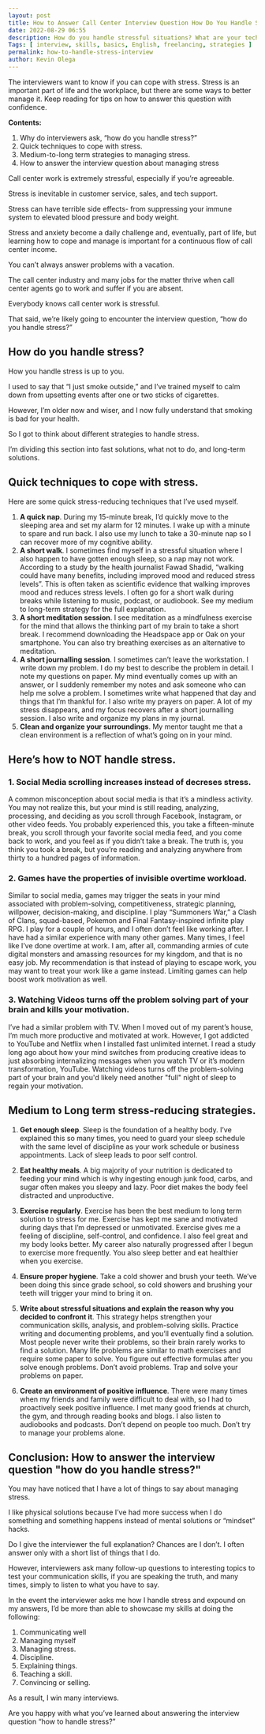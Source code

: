 ```yaml
--- 
layout: post 
title: How to Answer Call Center Interview Question How Do You Handle Stress?
date: 2022-08-29 06:55
description: How do you handle stressful situations? What are your techniques for staying calm in the workplace? These are common questions that many call center interviewers ask to determine if you're a good fit for their company.
Tags: [ interview, skills, basics, English, freelancing, strategies ]
permalink: how-to-handle-stress-interview
author: Kevin Olega 
--- 
```

The interviewers want to know if you can cope with stress. Stress is an important part of life and the workplace, but there are some ways to better manage it. Keep reading for tips on how to answer this question with confidence.

**Contents:**

1. Why do interviewers ask, “how do you handle stress?”
2. Quick techniques to cope with stress.
3. Medium-to-long term strategies to managing stress.
4. How to answer the interview question about managing stress

Call center work is extremely stressful, especially if you’re agreeable.

Stress is inevitable in customer service, sales, and tech support. 

Stress can have terrible side effects- from suppressing your immune system to elevated blood pressure and body weight.

Stress and anxiety become a daily challenge and, eventually, part of life, but learning how to cope and manage is important for a continuous flow of call center income.

You can’t always answer problems with a vacation.

The call center industry and many jobs for the matter thrive when call center agents go to work and suffer if you are absent.

Everybody knows call center work is stressful.

That said, we’re likely going to encounter the interview question, “how do you handle stress?” 

## How do you handle stress?

How you handle stress is up to you.

I used to say that “I just smoke outside,” and I’ve trained myself to calm down from upsetting events after one or two sticks of cigarettes.

However, I’m older now and wiser, and I now fully understand that smoking is bad for your health.

So I got to think about different strategies to handle stress.

I’m dividing this section into fast solutions, what not to do, and long-term solutions.

## Quick techniques to cope with stress.

Here are some quick stress-reducing techniques that I’ve used myself.

1. **A quick nap**. During my 15-minute break, I’d quickly move to the sleeping area and set my alarm for 12 minutes. I wake up with a minute to spare and run back. I also use my lunch to take a 30-minute nap so I can recover more of my cognitive ability. 
2. **A short walk**. I sometimes find myself in a stressful situation where I also happen to have gotten enough sleep, so a nap may not work. According to a study by the health journalist Fawad Shadid, “walking could have many benefits, including improved mood and reduced stress levels”. This is often taken as scientific evidence that walking improves mood and reduces stress levels. I often go for a short walk during breaks while listening to music, podcast, or audiobook. See my medium to long-term strategy for the full explanation.
4. **A short meditation session**. I see meditation as a mindfulness exercise for the mind that allows the thinking part of my brain to take a short break. I recommend downloading the Headspace app or Oak on your smartphone. You can also try breathing exercises as an alternative to meditation.
5. **A short journalling session**. I sometimes can’t leave the workstation. I write down my problem. I do my best to describe the problem in detail. I note my questions on paper. My mind eventually comes up with an answer, or I  suddenly remember my notes and ask someone who can help me solve a problem. I sometimes write what happened that day and things that I’m thankful for. I also write my prayers on paper. A lot of my stress disappears, and my focus recovers after a short journalling session. I also write and organize my plans in my journal.
6. **Clean and organize your surroundings**. My mentor taught me that a clean environment is a reflection of what’s going on in your mind.

## Here’s how to NOT handle stress.

### 1. Social Media scrolling increases instead of decreses stress.

A common misconception about social media is that it’s a mindless activity. You may not realize this, but your mind is still reading, analyzing, processing, and deciding as you scroll through Facebook, Instagram, or other video feeds. You probably experienced this, you take a fifteen-minute break, you scroll through your favorite social media feed, and you come back to work, and you feel as if you didn’t take a break. The truth is, you think you took a break, but you’re reading and analyzing anywhere from thirty to a hundred pages of information.

### 2. Games have the properties of invisible overtime workload.

Similar to social media, games may trigger the seats in your mind associated with problem-solving, competitiveness, strategic planning, willpower, decision-making, and discipline. I play “Summoners War,” a Clash of Clans, squad-based, Pokemon and Final Fantasy-inspired infinite play RPG. I play for a couple of hours, and I often don’t feel like working after. I have had a similar experience with many other games. Many times, I feel like I’ve done overtime at work. I am, after all, commanding armies of cute digital monsters and amassing resources for my kingdom, and that is no easy job. My recommendation is that instead of playing to escape work, you may want to treat your work like a game instead. Limiting games can help boost work motivation as well.

### 3. Watching Videos turns off the problem solving part of your brain and kills your motivation.

I’ve had a similar problem with TV. When I moved out of my parent’s house, I’m much more productive and motivated at work. However, I got addicted to YouTube and Netflix when I installed fast unlimited internet. I read a study long ago about how your mind switches from producing creative ideas to just absorbing internalizing messages when you watch TV or it’s modern transformation, YouTube. Watching videos turns off the problem-solving part of your brain and you'd likely need another "full" night of sleep to regain your motivation.


## Medium to Long term stress-reducing strategies.

1. **Get enough sleep**. Sleep is the foundation of a healthy body. I’ve explained this so many times, you need to guard your sleep schedule with the same level of discipline as your work schedule or business appointments. Lack of sleep leads to poor self control.

2. **Eat healthy meals**. A big majority of your nutrition is dedicated to feeding your mind which is why ingesting enough junk food, carbs, and sugar often makes you sleepy and lazy. Poor diet makes the body feel distracted and unproductive.

3. **Exercise regularly**. Exercise has been the best medium to long term solution to stress for me. Exercise has kept me sane and motivated during days that I’m depressed or unmotivated. Exercise gives me a feeling of discipline, self-control, and confidence. I also feel great and my body looks better. My career also naturally progressed after I begun to exercise more frequently. You also sleep better and eat healthier when you exercise. 

4. **Ensure proper hygiene**. Take a cold shower and brush your teeth. We’ve been doing this since grade school, so cold showers and brushing your teeth will trigger your mind to bring it on. 

5. **Write about stressful situations and explain the reason why you decided to confront it**. This strategy helps strengthen your communication skills, analysis, and problem-solving skills. Practice writing and documenting problems, and you’ll eventually find a solution. Most people never write their problems, so their brain rarely works to find a solution. Many life problems are similar to math exercises and require some paper to solve. You figure out effective formulas after you solve enough problems. Don’t avoid problems. Trap and solve your problems on paper.

6. **Create an environment of positive influence**. There were many times when my friends and family were difficult to deal with, so I had to proactively seek positive influence. I met many good friends at church, the gym, and through reading books and blogs. I also listen to audiobooks and podcasts. Don’t depend on people too much. Don’t try to manage your problems alone. 
 
## Conclusion: How to answer the interview question "how do you handle stress?"

You may have noticed that I have a lot of things to say about managing stress.  

I like physical solutions because I’ve had more success when I do something and something happens instead of mental solutions or “mindset” hacks.

Do I give the interviewer the full explanation? Chances are I don’t. I often answer only with a short list of things that I do.

However, interviewers ask many follow-up questions to interesting topics to test your communication skills, if you are speaking the truth, and many times, simply to listen to what you have to say.

In the event the interviewer asks me how I handle stress and expound on my answers, I’d be more than able to showcase my skills at doing the following:

1. Communicating well
2. Managing myself
3. Managing stress. 
4. Discipline. 
5. Explaining things.
6. Teaching a skill.
7. Convincing or selling.

As a result, I win many interviews.

Are you happy with what you’ve learned about answering the interview question “how to handle stress?”
